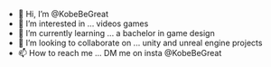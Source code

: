 - 👋 Hi, I’m @KobeBeGreat
- 👀 I’m interested in ... videos games
- 🌱 I’m currently learning ... a bachelor in game design
- 💞️ I’m looking to collaborate on ... unity and unreal engine projects
- 📫 How to reach me ... DM me on insta @KobeBeGreat

<!---
KobeBeGreat/KobeBeGreat is a ✨ special ✨ repository because its `README.md` (this file) appears on your GitHub profile.
You can click the Preview link to take a look at your changes.
--->
